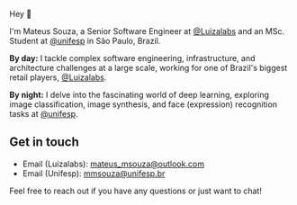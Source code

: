 Hey :wave:

I'm Mateus Souza, a Senior Software Engineer at [@Luizalabs](https://github.com/luizalabs) and an MSc. Student at [@unifesp](https://github.com/unifesp) in São Paulo, Brazil.

**By day:** I tackle complex software engineering, infrastructure, and architecture challenges at a large scale, working for one of Brazil's biggest retail players, [@Luizalabs](https://github.com/luizalabs).

**By night:** I delve into the fascinating world of deep learning, exploring image classification, image synthesis, and face (expression) recognition tasks at [@unifesp](https://github.com/unifesp).  

## Get in touch

* Email (Luizalabs): mateus_msouza@outlook.com
* Email (Unifesp): mmsouza@unifesp.br

Feel free to reach out if you have any questions or just want to chat!
